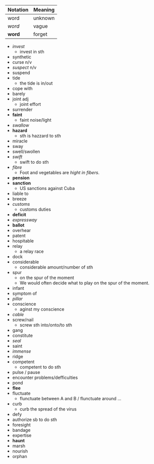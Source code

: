 | Notation | Meaning |
| -------- | ------- |
| word     | unknown |
| _word_   | vague   |
| **word** | forget  |

- _invest_
  - invest in sth
- synthetic
- curse n/v
- _suspect_ n/v
- suspend
- tide
  - the tide is in/out
- cope with
- barely
- joint adj
  - joint effort
- surrender
- **faint**
  - faint noise/light
- _swallow_
- **hazard**
  - sth is hazzard to sth
- miracle
- sway
- swell/swollen
- _swift_
  - swift to do sth
- _fibre_
  - Foot and vegetables are _hight in fibers_.
- **pension**
- **sanction**
  - US sanctions against Cuba
- liable to
- breeze
- _customs_
  - customs duties
- **deficit**
- _expressway_
- **ballot**
- overhear
- patent
- hospitable
- relay
  - a relay race
- dock
- considerable
  - considerable amount/number of sth
- spur
  - on the spur of the moment
  - We would often decide what to play on the spur of the moment.
- infant
- symptom of
- _pillar_
- conscience
  - aginst my conscience
- _cable_
- screw/nail
  - screw sth into/onto/to sth
- gang
- constitute
- _seal_
- saint
- _immense_
- ridge
- competent
  - competent to do sth
- pulse / pause
- encounter problems/defficulties
- pond
- **flee**
- fluctuate
  - flunctuate between A and B / flunctuate around ...
- curb
  - curb the spread of the virus
- defy
- authorize sb to do sth
- foresight
- bandage
- expertise
- **haunt**
- marsh
- nourish
- orphan
